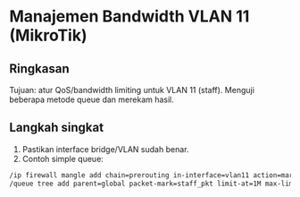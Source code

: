# Manajemen Bandwidth VLAN 11 (MikroTik)

## Ringkasan
Tujuan: atur QoS/bandwidth limiting untuk VLAN 11 (staff). Menguji beberapa metode queue dan merekam hasil.

## Langkah singkat
1. Pastikan interface bridge/VLAN sudah benar.
2. Contoh simple queue:
```bash
/ip firewall mangle add chain=prerouting in-interface=vlan11 action=mark-packet new-packet-mark=staff_pkt
/queue tree add parent=global packet-mark=staff_pkt limit-at=1M max-limit=2M queue=default
